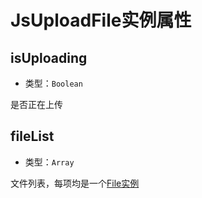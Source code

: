 # JsUploadFile实例属性

## isUploading

+ 类型：`Boolean`

是否正在上传

## fileList

+ 类型：`Array`

文件列表，每项均是一个[File实例](attr-file.md)
